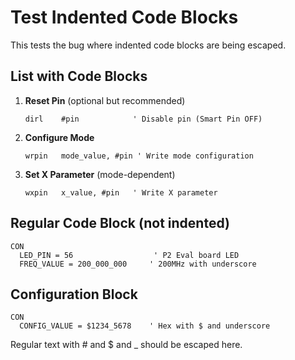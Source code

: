 # Test Indented Code Blocks

This tests the bug where indented code blocks are being escaped.

## List with Code Blocks

1. **Reset Pin** (optional but recommended)
   ```pasm2
   dirl    #pin            ' Disable pin (Smart Pin OFF)
   ```

2. **Configure Mode**
   ```pasm2
   wrpin   mode_value, #pin ' Write mode configuration
   ```

3. **Set X Parameter** (mode-dependent)
   ```pasm2
   wxpin   x_value, #pin   ' Write X parameter
   ```

## Regular Code Block (not indented)

```spin2
CON
  LED_PIN = 56                  ' P2 Eval board LED
  FREQ_VALUE = 200_000_000     ' 200MHz with underscore
```

## Configuration Block

```{.configuration}
CON
  CONFIG_VALUE = $1234_5678    ' Hex with $ and underscore
```

Regular text with # and $ and _ should be escaped here.